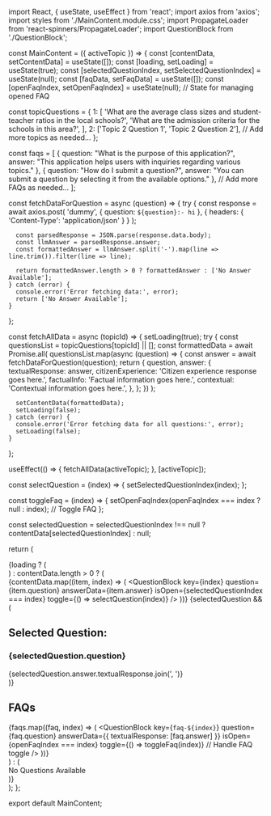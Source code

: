 import React, { useState, useEffect } from 'react';
import axios from 'axios';
import styles from './MainContent.module.css';
import PropagateLoader from 'react-spinners/PropagateLoader';
import QuestionBlock from './QuestionBlock';

const MainContent = ({ activeTopic }) => {
  const [contentData, setContentData] = useState([]);
  const [loading, setLoading] = useState(true);
  const [selectedQuestionIndex, setSelectedQuestionIndex] = useState(null);
  const [faqData, setFaqData] = useState([]);
  const [openFaqIndex, setOpenFaqIndex] = useState(null); // State for managing opened FAQ

  const topicQuestions = {
    1: [
      'What are the average class sizes and student-teacher ratios in the local schools?',
      'What are the admission criteria for the schools in this area?',
    ],
    2: ['Topic 2 Question 1', 'Topic 2 Question 2'],
    // Add more topics as needed...
  };

  const faqs = [
    { question: "What is the purpose of this application?", answer: "This application helps users with inquiries regarding various topics." },
    { question: "How do I submit a question?", answer: "You can submit a question by selecting it from the available options." },
    // Add more FAQs as needed...
  ];

  const fetchDataForQuestion = async (question) => {
    try {
      const response = await axios.post(
        'dummy',
        { question: `${question}:- hi` },
        { headers: { 'Content-Type': 'application/json' } }
      );

      const parsedResponse = JSON.parse(response.data.body);
      const llmAnswer = parsedResponse.answer;
      const formattedAnswer = llmAnswer.split('-').map(line => line.trim()).filter(line => line);

      return formattedAnswer.length > 0 ? formattedAnswer : ['No Answer Available'];
    } catch (error) {
      console.error('Error fetching data:', error);
      return ['No Answer Available'];
    }
  };

  const fetchAllData = async (topicId) => {
    setLoading(true);
    try {
      const questionsList = topicQuestions[topicId] || [];
      const formattedData = await Promise.all(
        questionsList.map(async (question) => {
          const answer = await fetchDataForQuestion(question);
          return {
            question,
            answer: {
              textualResponse: answer,
              citizenExperience: 'Citizen experience response goes here.',
              factualInfo: 'Factual information goes here.',
              contextual: 'Contextual information goes here.',
            },
          };
        })
      );

      setContentData(formattedData);
      setLoading(false);
    } catch (error) {
      console.error('Error fetching data for all questions:', error);
      setLoading(false);
    }
  };

  useEffect(() => {
    fetchAllData(activeTopic);
  }, [activeTopic]);

  const selectQuestion = (index) => {
    setSelectedQuestionIndex(index);
  };

  const toggleFaq = (index) => {
    setOpenFaqIndex(openFaqIndex === index ? null : index); // Toggle FAQ
  };

  const selectedQuestion = selectedQuestionIndex !== null ? contentData[selectedQuestionIndex] : null;

  return (
    <div className={styles.mainContent}>
      {loading ? (
        <div className={styles.loaderWrapper}>
          <PropagateLoader color="rgb(15, 95, 220)" loading={loading} size={22} />
        </div>
      ) : contentData.length > 0 ? (
        <div>
          {contentData.map((item, index) => (
            <QuestionBlock
              key={index}
              question={item.question}
              answerData={item.answer}
              isOpen={selectedQuestionIndex === index}
              toggle={() => selectQuestion(index)}
            />
          ))}
          {selectedQuestion && (
            <div className={styles.selectedAnswer}>
              <h2>Selected Question:</h2>
              <h3>{selectedQuestion.question}</h3>
              <div>{selectedQuestion.answer.textualResponse.join(', ')}</div>
            </div>
          )}
          <h2>FAQs</h2>
          {faqs.map((faq, index) => (
            <QuestionBlock
              key={`faq-${index}`}
              question={faq.question}
              answerData={{ textualResponse: [faq.answer] }}
              isOpen={openFaqIndex === index}
              toggle={() => toggleFaq(index)} // Handle FAQ toggle
            />
          ))}
        </div>
      ) : (
        <div>No Questions Available</div>
      )}
    </div>
  );
};

export default MainContent;
